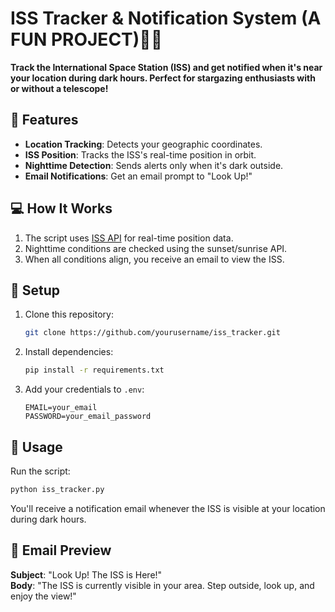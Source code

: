 # ISS Tracker & Notification System (A FUN PROJECT)🌌🚀

**Track the International Space Station (ISS) and get notified when it's near your location during dark hours. Perfect for stargazing enthusiasts with or without a telescope!**

## 📜 Features
- **Location Tracking**: Detects your geographic coordinates.  
- **ISS Position**: Tracks the ISS's real-time position in orbit.  
- **Nighttime Detection**: Sends alerts only when it's dark outside.  
- **Email Notifications**: Get an email prompt to "Look Up!"  

## 💻 How It Works
1. The script uses [ISS API](http://open-notify.org/Open-Notify-API/ISS-Location-Now/) for real-time position data.    
2. Nighttime conditions are checked using the sunset/sunrise API.  
3. When all conditions align, you receive an email to view the ISS.  

## 🚀 Setup
1. Clone this repository:  
   ```bash  
   git clone https://github.com/yourusername/iss_tracker.git  
   ```  
2. Install dependencies:  
   ```bash  
   pip install -r requirements.txt  
   ```  
3. Add your credentials to `.env`:  
   ```
   EMAIL=your_email  
   PASSWORD=your_email_password  
   ```  

## 🎯 Usage
Run the script:  
```bash  
python iss_tracker.py  
```  

You'll receive a notification email whenever the ISS is visible at your location during dark hours.  

## 📧 Email Preview
**Subject**: "Look Up! The ISS is Here!"  
**Body**: "The ISS is currently visible in your area. Step outside, look up, and enjoy the view!"
